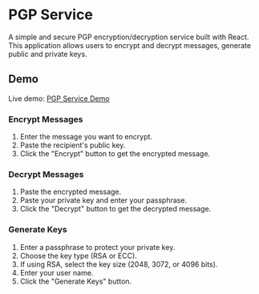 # PGP Service

A simple and secure PGP encryption/decryption service built with React. This application allows users to encrypt and decrypt messages, generate public and private keys.

## Demo

Live demo: [PGP Service Demo](https://dancingmadman2.github.io/pgp-service/)

### Encrypt Messages

1. Enter the message you want to encrypt.
2. Paste the recipient's public key.
3. Click the "Encrypt" button to get the encrypted message.

### Decrypt Messages

1. Paste the encrypted message.
2. Paste your private key and enter your passphrase.
3. Click the "Decrypt" button to get the decrypted message.

### Generate Keys

1. Enter a passphrase to protect your private key.
2. Choose the key type (RSA or ECC).
3. If using RSA, select the key size (2048, 3072, or 4096 bits).
4. Enter your user name.
5. Click the "Generate Keys" button.
